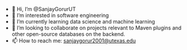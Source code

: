 - 👋 Hi, I’m @SanjayGorurUT
- 👀 I’m interested in software engineering
- 🌱 I’m currently learning data science and machine learning
- 💞️ I’m looking to collaborate on projects relevant to Maven plugins and other open-source databases on the backend.
- 📫 How to reach me: sanjaygorur2001@utexas.edu

<!---
SanjayGorurUT/SanjayGorurUT is a ✨ special ✨ repository because its `README.md` (this file) appears on your GitHub profile.
You can click the Preview link to take a look at your changes.
--->
